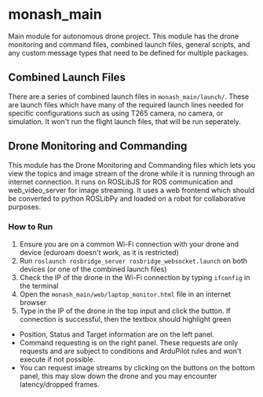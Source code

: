 # monash_main
Main module for autonomous drone project. This module has the drone monitoring and command files, combined launch files, general scripts, and any custom message types that need to be defined for multiple packages.

## Combined Launch Files
There are a series of combined launch files in `monash_main/launch/`. These are launch files which have many of the required launch lines needed for specific configurations such as using T265 camera, no camera, or simulation. It won't run the flight launch files, that will be run seperately.

## Drone Monitoring and Commanding
This module has the Drone Monitoring and Commanding files which lets you view the topics and image stream of the drone while it is running through an internet connection. It runs on ROSLibJS for ROS communication and web_video_server for image streaming. It uses a web frontend which should be converted to python ROSLibPy and loaded on a robot for collaborative purposes.

### How to Run
1. Ensure you are on a common Wi-Fi connection with your drone and device (eduroam doesn't work, as it is restricted)
2. Run `roslaunch rosbridge_server rosbridge_websocket.launch` on both devices (or one of the combined launch files)
3. Check the IP of the drone in the Wi-Fi connection by typing `ifconfig` in the terminal
4. Open the `monash_main/web/laptop_monitor.html` file in an internet browser
5. Type in the IP of the drone in the top input and click the button. If connection is successful, then the textbox should highlight green

- Position, Status and Target information are on the left panel. 
- Command requesting is on the right panel. These requests are only requests and are subject to conditions and ArduPilot rules and won't execute if not possible.
- You can request image streams by clicking on the buttons on the bottom panel, this may slow down the drone and you may encounter latency/dropped frames.